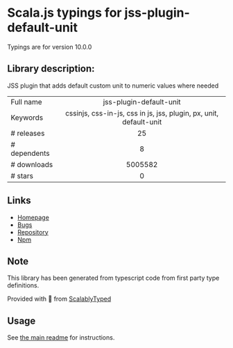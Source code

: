 
# Scala.js typings for jss-plugin-default-unit

Typings are for version 10.0.0

## Library description:
JSS plugin that adds default custom unit to numeric values where needed

|                    |                 |
| ------------------ | :-------------: |
| Full name          | jss-plugin-default-unit |
| Keywords           | cssinjs, css-in-js, css in js, jss, plugin, px, unit, default-unit |
| # releases         | 25 |
| # dependents       | 8 |
| # downloads        | 5005582 |
| # stars            | 0 |

## Links
- [Homepage](https://github.com/cssinjs/jss#readme)
- [Bugs](https://github.com/cssinjs/jss/issues/new?title=[jss-plugin-default-unit])
- [Repository](https://github.com/cssinjs/jss)
- [Npm](https://www.npmjs.com/package/jss-plugin-default-unit)
    


## Note
This library has been generated from typescript code from first party type definitions.

Provided with :purple_heart: from [ScalablyTyped](https://github.com/oyvindberg/ScalablyTyped)

## Usage
See [the main readme](../../readme.md) for instructions.


